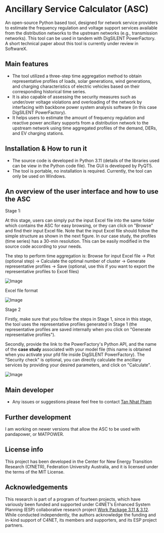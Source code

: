 # Ancillary Service Calculator (ASC)

An open-source Python based tool, designed for network service providers to estimate the frequency regulation and voltage support services available from the distribution networks to the upstream networks (e.g., transmission networks).
This tool can be used in tandem with DigSILENT PowerFactory. A short technical paper about this tool is currently under review in SoftwareX.

## Main features

- The tool utilized a three-step time aggregation method to obtain representative profiles of loads, solar generations, wind generations, and charging characteristics of electric vehicles based on their corresponding historical time series.
- It is also capable of assessing the security measures such as under/over voltage violations and overloading of the network by interfacing with backbone power system analysis software (in this case DigSILENT PowerFactory).
- It helps users to estimate the amount of frequency regulation and reactive power ancillary supports from a distribution network to the upstream network using time aggregated profiles of the demand, DERs, and EV charging stations.

## Installation & How to run it
- The source code is developed in Python 3.11 (details of the libraries used can be view in the Python code file). The GUI is developed by PyQT5.
- The tool is portable, no installation is required. Currently, the tool can only be used on Windows.

## An overview of the user interface and how to use the ASC
Stage 1: 

At this stage, users can simply put the input Excel file into the same folder which contains the ASC for easy browsing, or they can click on "Browse" and find their input Excel file.
Note that the input Excel file should follow the simple structure as shown in the next figure. In our case study, the profiles (time series) has a 30-min resolution. This can be easily modified in the source code according to your needs.

The step to perform time aggregation is: Browse for input Excel file -> Plot (optional step) -> Calculate the optimal number of cluster -> Generate representative profiles -> Save (optional, use this if you want to export the representative profiles to Excel files)

![Image](https://github.com/user-attachments/assets/b663626a-e865-4a01-8813-24805b6c2992)

Excel file format 

![Image](https://github.com/user-attachments/assets/377e45a3-8abd-4fa0-8c10-d9c98e1b2336)

Stage 2

Firstly, make sure that you follow the steps in Stage 1, since in this stage, the tool uses the representative profiles generated in Stage 1 (the representative profiles are saved internally when you click on "Generate representative profiles").

Secondly, provide the link to the PowerFactory's Python API, and the name of the **case study** associated with your model file (this name is obtained when you activate your pfd file inside DigSILENT PowerFactory). The "Security check" is optional, you can directly calculate the ancillary services by providing your desired parameters, and click on "Calculate".



![Image](https://github.com/user-attachments/assets/5b06e186-f4cf-4e9e-89f1-181bd8aa9ecf)


## Main developer 
- Any issues or suggestions please feel free to contact [Tan Nhat Pham](https://github.com/nhattan214)

## Further development
I am working on newer versions that allow the ASC to be used with pandapower, or MATPOWER.

## License info
This project has been developed in the Center for New Energy Transition Research (CfNETR), Federation University Australia, and it is licensed under the terms of the MIT License.

## Acknowledgements
This research is part of a program of fourteen projects, which have variously been funded and supported under C4NET’s Enhanced System Planning (ESP) collaborative research project [Work Package 3.11 & 3.12](https://c4net.com.au/projects/enhanced-system-planning-project/). While conducted independently, the authors acknowledge the funding and in-kind support of C4NET, its members and supporters, and its ESP project partners.
